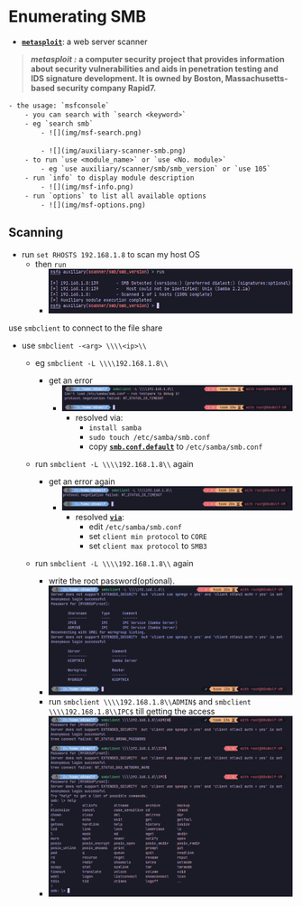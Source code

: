 # Enumerating SMB
- [**`metasploit`**](https://www.metasploit.com/): a web server scanner
 >  **_metasploit :_**
 >  **a computer security project that provides information about security vulnerabilities and aids in penetration testing and IDS signature development. It is owned by Boston, Massachusetts-based security company Rapid7.**
 
	- the usage: `msfconsole`
	    - you can search with `search <keyword>`
	    - eg `search smb`
		    - ![](img/msf-search.png)
	
		    - ![](img/auxiliary-scanner-smb.png)
	    - to run `use <module_name>` or `use <No. module>`
		    - eg `use auxiliary/scanner/smb/smb_version` or `use 105`
	    - run `info` to display module description
		    - ![](img/msf-info.png)
	    - run `options` to list all available options
		    - ![](img/msf-options.png)

## Scanning

- run `set RHOSTS 192.168.1.8` to scan my host OS
	- then `run`
		 - ![](img/RUN.png)

use `smbclient` to connect to the file share
- use `smbclient -<arg> \\\\<ip>\\`
	- eg `smbclient -L \\\\192.168.1.8\\`
		- get an error
			- ![](img/smb-error.png)
				- resolved via:
					- `install samba`
					- `sudo touch /etc/samba/smb.conf`
					- copy [**`smb.conf.default`**](https://git.samba.org/samba.git/?p=samba.git;a=blob_plain;f=examples/smb.conf.default;hb=HEAD) to `/etc/samba/smb.conf`
	- run `smbclient -L \\\\192.168.1.8\\`  again
		- get an error again
			- ![](img/smb-error-2.png)
				- resolved [**`via`**](https://0xffsec.com/handbook/notes/smb-protocol-negotiation-failed/):
					- edit `/etc/samba/smb.conf`
					- set `client min protocol` to `CORE`
					- set `client max protocol` to `SMB3`
	
	- run `smbclient -L \\\\192.168.1.8\\`  again
		- write the root password(optional).
		- ![](img/smb-output.png)
		- run `smbclient \\\\192.168.1.8\\ADMIN$` and `smbclient \\\\192.168.1.8\\IPC$` till getting the access
		- ![](img/smb-access.png)